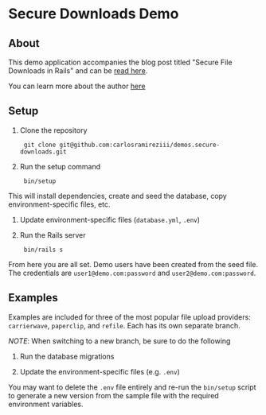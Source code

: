 # Secure Downloads Demo

## About

This demo application accompanies the blog post titled "Secure File
Downloads in Rails" and can be [read
here](http://www.carlosramireziii.com).

You can learn more about the author
[here](http://www.carlosramireziii.com?utm_source=github&utm_campaign=demo-secure_downloads)

## Setup

1. Clone the repository

        git clone git@github.com:carlosramireziii/demos.secure-downloads.git

1. Run the setup command

        bin/setup

  This will install dependencies, create and seed the database, copy environment-specific files, etc.

1. Update environment-specific files (`database.yml`, `.env`)

1. Run the Rails server

        bin/rails s

From here you are all set. Demo users have been created from the seed
file. The credentials are `user1@demo.com:password` and
`user2@demo.com:password`.

## Examples

Examples are included for three of the most popular file upload
providers: `carrierwave`, `paperclip`, and `refile`. Each has its own
separate branch.

*NOTE*: When switching to a new branch, be sure to do the following

1. Run the database migrations

1. Update the environment-specific files (e.g. `.env`)

  You may want to delete the `.env` file entirely and re-run the
  `bin/setup` script to generate a new version from the sample file with
  the required environment variables.
